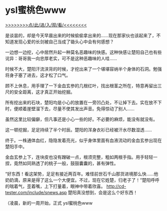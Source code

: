 # ysl蜜桃色www

<a href="https://8h9e.vip/">>>>>>>>>点/此/进/入/观/看/<<<<<<<<</a>

是谈昙的，却是今天早晨出来的时候偷偷拿出来的……现在那家伙也该起来了，不知道发现心爱的长剑被自己当成了锄头心中会有何感想？

一边想一边挖，心中居然升起一种莫名恶趣味的快感。这种快感让楚阳自己也有些诧异：哥哥我一向忠厚老实，可不是这种恶趣味的人哇……

时候不大，楚阳汗流浃背的时候，才挖出来了一个堪堪容纳半个身体的石洞。勉强将身子塞了进去，这才松了口气。

顾不上休息，用手理了一下金血玄参的几根红叶，找出根茎之所在，特意再留出三尺的安全距离，这才真正开始挖掘。

所有挖出来的石块，楚阳均是小心的放置在一旁凹凸处，不让掉下去。实在放不下时，便顺着崖壁溜下去，尽量不使其发出声音。免得惊动了别人……

虽然这里比较偏僻，但凡事还是小心一些的好。不必要的麻烦，能没有就没有。

这一顿挖掘，足足持续了半个时辰。楚阳的浑身衣衫已经被汗水尽数湿透……

终于。一株通体血红，隐隐发着亮光，似乎身体里面有血液流动的金血玄参出现在楚阳手中。

金血玄参上下，连块皮也没有蹭破一点，根须完整，粗如两根手指。用手轻轻一捏，竟然如同熟透了的桃子一般，鼓鼓囊囊的，甚有弹性。

“好东西！看这架势，足足有接近两百年。难怪前世石千山那货进境那么快……他奶奶滴，原来是得了这么一个大便宜。不过，现在它姓楚，归老子了！”楚阳呼呼的喘着气，歪着嘴，上下打量着，眼神中带着欣喜。
http://cd-tester.com/include/snews.asp
楚阳真没想到，会是这么个好东西！

（凌晨，新的一周开始，正式
ysl蜜桃色www

